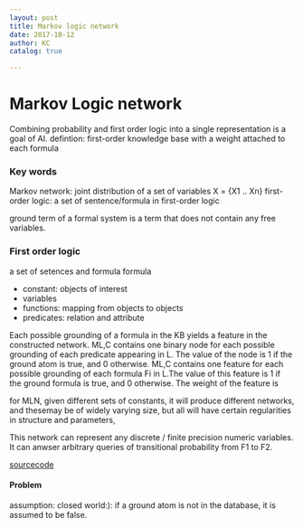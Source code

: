 ```yaml
---
layout: post
title: Markov logic network
date: 2017-10-12
author: KC
catalog: true

---
```


# Markov Logic network 
Combining probability and first order logic into a single representation is a goal of AI. 
defintion: first-order knowledge base with a weight attached to each formula 

### Key words 
Markov network: joint distribution of a set of variables X = {X1 .. Xn}
first-order logic: a set of sentence/formula in first-order logic 

ground term of a formal system is a term that does not contain any free variables.

### First order logic 
a set of setences and formula
formula
* constant: objects of interest 
* variables 
* functions: mapping from objects to objects 
* predicates: relation and attribute 

Each possible grounding of a formula in the KB yields a feature in the constructed network.
ML,C contains one binary node for each possible grounding of each predicate appearing in L. The value of the node is 1 if the ground atom is true, and 0 otherwise.
ML,C contains one feature for each possible grounding of each formula Fi in L.The value of this feature is 1 if the ground formula is true, and 0 otherwise. The weight of the feature is

for MLN, 
given different sets of constants, it will produce different networks, and thesemay be of widely varying size, but all will have certain regularities in structure and parameters,

This network can represent any discrete / finite precision numeric variables. It can anwser arbitrary queries of transitional probability from F1 to F2. 

[sourcecode](http://www.cs.washington.edu/ai/alchemy)

#### Problem
assumption: closed world:): if a ground atom is not in the database, it is assumed to be false.